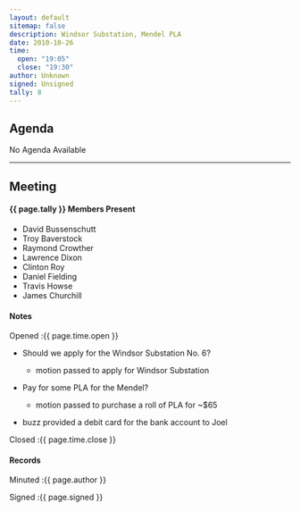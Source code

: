 ```yaml
---
layout: default
sitemap: false
description: Windsor Substation, Mendel PLA
date: 2010-10-26
time:
  open: "19:05"
  close: "19:30"
author: Unknown
signed: Unsigned
tally: 8
---
```


## Agenda

No Agenda Available

---

## Meeting

#### {{ page.tally }} Members Present

* David Bussenschutt
* Troy Baverstock
* Raymond Crowther
* Lawrence Dixon
* Clinton Roy
* Daniel Fielding
* Travis Howse
* James Churchill

#### Notes

Opened
:{{ page.time.open }}

* Should we apply for the Windsor Substation No. 6?

  * motion passed to apply for Windsor Substation

* Pay for some PLA for the Mendel?

  * motion passed to purchase a roll of PLA for ~$65

* buzz provided a debit card for the bank account to Joel

Closed
:{{ page.time.close }}

#### Records

Minuted
:{{ page.author }}

Signed
:{{ page.signed }}
